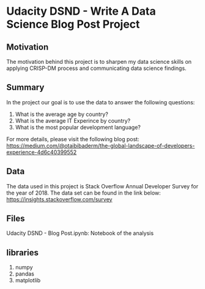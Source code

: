 # Udacity DSND - Write A Data Science Blog Post Project 


## Motivation 
The motivation behind this project is to sharpen my data science skills on applying CRISP-DM process and communicating data science findings.  

## Summary 
In the project our goal is to use the data to answer the following questions: 
1. What is the average age by country?
2. What is the average IT Experince by country?
3. What is the most popular development language?

For more details, please visit the following blog post: 
https://medium.com/@otaibibaderm/the-global-landscape-of-developers-experience-4d6c40399552 

## Data 
The data used in this project is Stack Overflow Annual Developer Survey for the year of 2018. The data set can be found in the link below: 
https://insights.stackoverflow.com/survey 

## Files 
Udacity DSND - Blog Post.ipynb: Notebook of the analysis 

## libraries
1. numpy
2. pandas
3. matplotlib 
